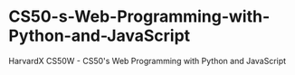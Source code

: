 # CS50-s-Web-Programming-with-Python-and-JavaScript
HarvardX CS50W - CS50's Web Programming with Python and JavaScript
